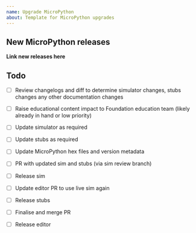 ```yaml
---
name: Upgrade MicroPython
about: Template for MicroPython upgrades
---
```


## New MicroPython releases

**Link new releases here**

## Todo

- [ ] Review changelogs and diff to determine simulator changes, stubs changes any other documentation changes
- [ ] Raise educational content impact to Foundation education team (likely already in hand or low priority)
- [ ] Update simulator as required
- [ ] Update stubs as required
- [ ] Update MicroPython hex files and version metadata
- [ ] PR with updated sim and stubs (via sim review branch)
- [ ] Release sim
- [ ] Update editor PR to use live sim again
- [ ] Release stubs
- [ ] Finalise and merge PR
- [ ] Release editor

